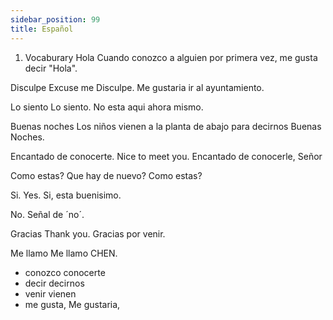```yaml
---
sidebar_position: 99
title: Español
---
```


1. Vocaburary
Hola
Cuando conozco a alguien por primera vez, me gusta decir "Hola".

Disculpe 
Excuse me 
Disculpe. Me gustaria ir al ayuntamiento.

Lo siento 
Lo siento. No esta aqui ahora mismo. 

Buenas noches 
Los niños vienen a la planta de abajo para decirnos Buenas Noches. 

Encantado de conocerte. 
Nice to meet you. 
Encantado de conocerle, Señor

Como estas?
Que hay de nuevo? Como estas?

Si. 
Yes. 
Si, esta buenisimo. 

No. 
Señal de ´no´.

Gracias
Thank you. 
Gracias por venir. 

Me llamo 
Me llamo CHEN. 

- conozco  conocerte
- decir decirnos
- venir vienen
- me gusta, Me gustaria, 
